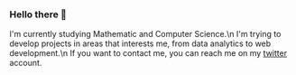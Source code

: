 ### Hello there 👋
I'm currently studying Mathematic and Computer Science.\n
I'm trying to develop projects in areas that interests me, from data analytics to web development.\n
If you want to contact me, you can reach me on my [twitter](https://twitter.com/salihfdemirer,"Twitter") account.

